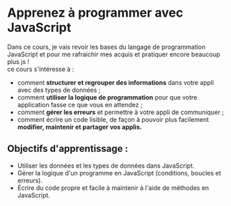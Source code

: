 # Apprenez à programmer avec JavaScript

Dans ce cours, je vais revoir les bases du langage de programmation JavaScript et pour me rafraichir mes acquis et pratiquer encore beaucoup plus js !<br> ce cours s'intéresse à :
* comment **structurer et regrouper des informations** dans votre appli avec des types de données ;
* comment **utiliser la logique de programmation** pour que votre application fasse ce que vous en attendez ;
* comment **gérer les erreurs** et permettre à votre appli de communiquer ;
* comment écrire un code lisible, de façon à pouvoir plus facilement **modifier, maintenir et partager vos applis.**

## Objectifs d'apprentissage :

* Utiliser les données et les types de données dans JavaScript.
* Gérer la logique d'un programme en JavaScript (conditions, boucles et erreurs).
* Écrire du code propre et facile à maintenir à l'aide de méthodes en JavaScript.